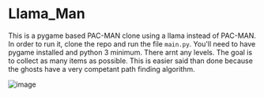 # Llama_Man
This is a pygame based PAC-MAN clone using a llama instead of PAC-MAN. In order to run it, clone the repo and run the file `main.py`. You'll need to have pygame installed and python 3 minimum. There arnt any levels. The goal is to collect as many items as possible. This is easier said than done because the ghosts have a very competant path finding algorithm. 

![image](https://github.com/DavidBlairs/Llama_Man/assets/54111529/e626377b-c7c6-46b9-b3a4-68662bb5382f)



